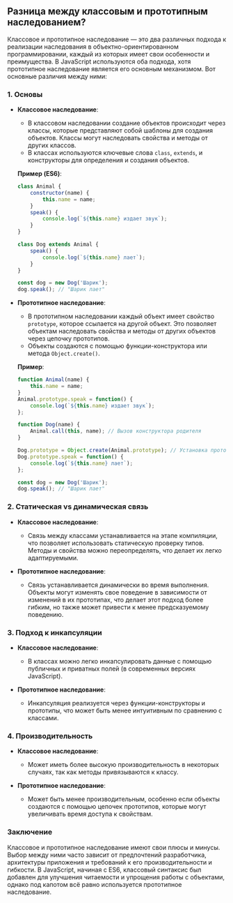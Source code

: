 ## Разница между классовым и прототипным наследованием?

Классовое и прототипное наследование — это два различных подхода к реализации наследования в объектно-ориентированном программировании, каждый из которых имеет свои особенности и преимущества. В JavaScript используются оба подхода, хотя прототипное наследование является его основным механизмом. Вот основные различия между ними:

### 1. Основы

- **Классовое наследование**:
  - В классовом наследовании создание объектов происходит через классы, которые представляют собой шаблоны для создания объектов. Классы могут наследовать свойства и методы от других классов.
  - В классах используются ключевые слова `class`, `extends`, и конструкторы для определения и создания объектов.
  
  **Пример (ES6)**:
  ```javascript
  class Animal {
      constructor(name) {
          this.name = name;
      }
      speak() {
          console.log(`${this.name} издает звук`);
      }
  }

  class Dog extends Animal {
      speak() {
          console.log(`${this.name} лает`);
      }
  }

  const dog = new Dog('Шарик');
  dog.speak(); // "Шарик лает"
  ```

- **Прототипное наследование**:
  - В прототипном наследовании каждый объект имеет свойство `prototype`, которое ссылается на другой объект. Это позволяет объектам наследовать свойства и методы от других объектов через цепочку прототипов.
  - Объекты создаются с помощью функции-конструктора или метода `Object.create()`.
  
  **Пример**:
  ```javascript
  function Animal(name) {
      this.name = name;
  }
  Animal.prototype.speak = function() {
      console.log(`${this.name} издает звук`);
  };

  function Dog(name) {
      Animal.call(this, name); // Вызов конструктора родителя
  }

  Dog.prototype = Object.create(Animal.prototype); // Установка прототипа
  Dog.prototype.speak = function() {
      console.log(`${this.name} лает`);
  };

  const dog = new Dog('Шарик');
  dog.speak(); // "Шарик лает"
  ```

### 2. Статическая vs динамическая связь

- **Классовое наследование**:
  - Связь между классами устанавливается на этапе компиляции, что позволяет использовать статическую проверку типов. Методы и свойства можно переопределять, что делает их легко адаптируемыми.

- **Прототипное наследование**:
  - Связь устанавливается динамически во время выполнения. Объекты могут изменять свое поведение в зависимости от изменений в их прототипах, что делает этот подход более гибким, но также может привести к менее предсказуемому поведению.

### 3. Подход к инкапсуляции

- **Классовое наследование**:
  - В классах можно легко инкапсулировать данные с помощью публичных и приватных полей (в современных версиях JavaScript).

- **Прототипное наследование**:
  - Инкапсуляция реализуется через функции-конструкторы и прототипы, что может быть менее интуитивным по сравнению с классами.

### 4. Производительность

- **Классовое наследование**:
  - Может иметь более высокую производительность в некоторых случаях, так как методы привязываются к классу.

- **Прототипное наследование**:
  - Может быть менее производительным, особенно если объекты создаются с помощью цепочек прототипов, которые могут увеличивать время доступа к свойствам.

### Заключение

Классовое и прототипное наследование имеют свои плюсы и минусы. Выбор между ними часто зависит от предпочтений разработчика, архитектуры приложения и требований к его производительности и гибкости. В JavaScript, начиная с ES6, классовый синтаксис был добавлен для улучшения читаемости и упрощения работы с объектами, однако под капотом всё равно используется прототипное наследование.